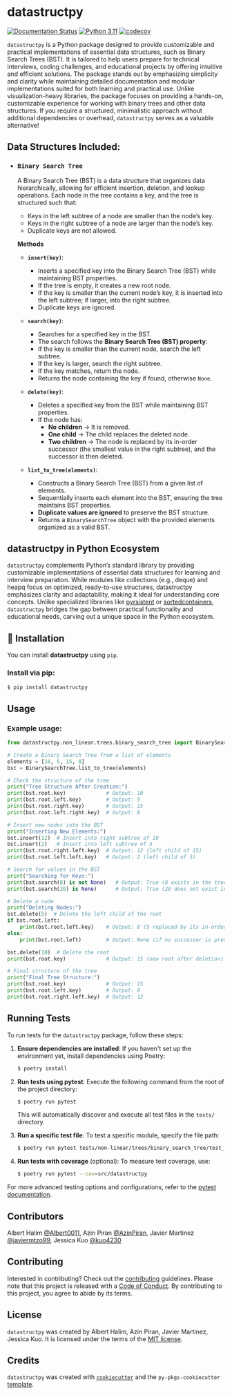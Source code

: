 # datastructpy

[![Documentation Status](https://readthedocs.org/projects/datastructpy/badge/?version=latest)](https://datastructpy.readthedocs.io/en/latest/?badge=latest)
[![Python 3.11](https://img.shields.io/badge/python-3.11-blue.svg)](https://www.python.org/downloads/release/python-360/)
[![codecov](https://codecov.io/gh/UBC-MDS/datastructpy/graph/badge.svg?token=BzhF7l45if)](https://codecov.io/gh/UBC-MDS/datastructpy)



`datastructpy` is a Python package designed to provide customizable and practical implementations of essential data structures, such as Binary Search Trees (BST). It is tailored to help users prepare for technical interviews, coding challenges, and educational projects by offering intuitive and efficient solutions. The package stands out by emphasizing simplicity and clarity while maintaining detailed documentation and modular implementations suited for both learning and practical use. Unlike visualization-heavy libraries, the package focuses on providing a hands-on, customizable experience for working with binary trees and other data structures. If you require a structured, minimalistic approach without additional dependencies or overhead, `datastructpy` serves as a valuable alternative!

## Data Structures Included:

- ### `Binary Search Tree`
    A Binary Search Tree (BST) is a data structure that organizes data hierarchically, allowing for efficient insertion, deletion, and lookup operations. Each node in the tree contains a key, and the tree is structured such that:
    - Keys in the left subtree of a node are smaller than the node’s key.
    - Keys in the right subtree of a node are larger than the node’s key.
    - Duplicate keys are not allowed.

    **Methods**
    - **`insert(key)`**:
        - Inserts a specified key into the Binary Search Tree (BST) while maintaining BST properties.
        - If the tree is empty, it creates a new root node.
        - If the key is smaller than the current node’s key, it is inserted into the left subtree; if larger, into the right subtree.
        - Duplicate keys are ignored.

    - **`search(key)`**:
        - Searches for a specified key in the BST.
        - The search follows the **Binary Search Tree (BST) property**:
        - If the key is smaller than the current node, search the left subtree.
        - If the key is larger, search the right subtree.
        - If the key matches, return the node.
        - Returns the node containing the key if found, otherwise `None`.

    - **`delete(key)`**:
        - Deletes a specified key from the BST while maintaining BST properties.
        - If the node has:
          - **No children** → It is removed.
          - **One child** → The child replaces the deleted node.
          - **Two children** → The node is replaced by its in-order successor (the smallest value in the right subtree), and the successor is then deleted.

    - **`list_to_tree(elements)`**:
        - Constructs a Binary Search Tree (BST) from a given list of elements.
        - Sequentially inserts each element into the BST, ensuring the tree maintains BST properties.
        - **Duplicate values are ignored** to preserve the BST structure.
        - Returns a `BinarySearchTree` object with the provided elements organized as a valid BST.

## datastructpy in Python Ecosystem
`datastructpy` complements Python’s standard library by providing customizable implementations of essential data structures for learning and interview preparation. While modules like collections (e.g., deque) and heapq focus on optimized, ready-to-use structures, datastructpy emphasizes clarity and adaptability, making it ideal for understanding core concepts. Unlike specialized libraries like [pyrsistent](https://pypi.org/project/pyrsistent/) or [sortedcontainers](https://pypi.org/project/sortedcontainers/), `datastructpy` bridges the gap between practical functionality and educational needs, carving out a unique space in the Python ecosystem.

## 🚀 Installation

You can install **datastructpy** using `pip`.

### Install via pip:

```bash
$ pip install datastructpy
```

## Usage

### Example usage:

```python
from datastructpy.non_linear.trees.binary_search_tree import BinarySearchTree

# Create a Binary Search Tree from a list of elements
elements = [10, 5, 15, 8]
bst = BinarySearchTree.list_to_tree(elements)

# Check the structure of the tree
print("Tree Structure After Creation:")
print(bst.root.key)             # Output: 10
print(bst.root.left.key)        # Output: 5
print(bst.root.right.key)       # Output: 15
print(bst.root.left.right.key)  # Output: 8

# Insert new nodes into the BST
print("Inserting New Elements:")
bst.insert(12)  # Insert into right subtree of 10
bst.insert(2)   # Insert into left subtree of 5
print(bst.root.right.left.key)  # Output: 12 (left child of 15)
print(bst.root.left.left.key)   # Output: 2 (left child of 5)

# Search for values in the BST
print("Searching for Keys:")
print(bst.search(8) is not None)   # Output: True (8 exists in the tree)
print(bst.search(20) is None)      # Output: True (20 does not exist in the tree)

# Delete a node
print("Deleting Nodes:")
bst.delete(5)  # Delete the left child of the root
if bst.root.left:
    print(bst.root.left.key)    # Output: 8 (5 replaced by its in-order successor)
else:
    print(bst.root.left)        # Output: None (if no successor is present)

bst.delete(10)  # Delete the root
print(bst.root.key)             # Output: 15 (new root after deletion)

# Final structure of the tree
print("Final Tree Structure:")
print(bst.root.key)             # Output: 15
print(bst.root.left.key)        # Output: 8
print(bst.root.right.left.key)  # Output: 12
```

## Running Tests

To run tests for the `datastructpy` package, follow these steps:


1. **Ensure dependencies are installed**:
    If you haven't set up the environment yet, install dependencies using Poetry:

    ```bash
    $ poetry install
    ```

2. **Run tests using pytest**:
    Execute the following command from the root of the project directory:

    ```bash
    $ poetry run pytest
    ```

    This will automatically discover and execute all test files in the `tests/` directory.

3. **Run a specific test file**:
    To test a specific module, specify the file path:

    ```bash
    $ poetry run pytest tests/non-linear/trees/binary_search_tree/test_list_to_tree.py
    ```

4. **Run tests with coverage** (optional):
    To measure test coverage, use:

    ```bash
    $ poetry run pytest --cov=src/datastructpy
    ```

For more advanced testing options and configurations, refer to the [pytest documentation](https://docs.pytest.org/en/stable/).

## Contributors

Albert Halim [@Albert0011](https://github.com/Albert0011), Azin Piran [@AzinPiran](https://github.com/AzinPiran), Javier Martinez [@javiermtzo99](https://github.com/javiermtzo99), Jessica Kuo [@kuo4230](https://github.com/kuo4230)

## Contributing

Interested in contributing? Check out the [contributing](https://github.com/UBC-MDS/datastructpy/blob/main/CONTRIBUTING.md) guidelines. Please note that this project is released with a [Code of Conduct](https://github.com/UBC-MDS/datastructpy/blob/main/CONDUCT.md). By contributing to this project, you agree to abide by its terms.

## License

`datastructpy` was created by Albert Halim, Azin Piran, Javier Martinez, Jessica Kuo. It is licensed under the terms of the [MIT license](https://github.com/UBC-MDS/datastructpy?tab=MIT-1-ov-file).

## Credits

`datastructpy` was created with [`cookiecutter`](https://cookiecutter.readthedocs.io/en/latest/) and the `py-pkgs-cookiecutter` [template](https://github.com/py-pkgs/py-pkgs-cookiecutter).
